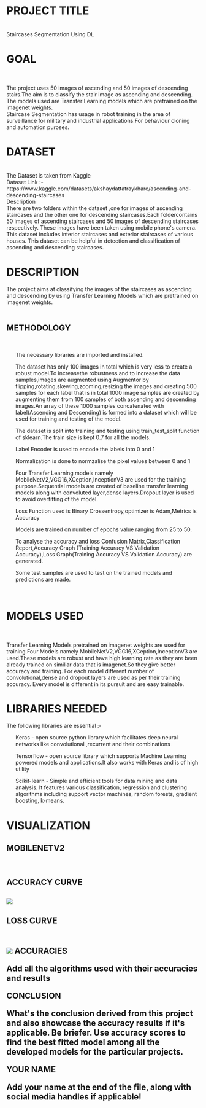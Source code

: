 <h1>PROJECT TITLE</h1>
<br>
Staircases Segmentation Using DL
<br>
<h1>GOAL</h1>
<br>

The project uses 50 images of ascending and 50 images of descending stairs.The aim is to classify the stair image as ascending and descending.<br>
The models used are Transfer Learning models which are pretrained on the imagenet weights.
<br>
Staircase Segmentation has usage in robot training in the area of surveillance for military and industrial applications.For behaviour cloning and automation puroses.
<br>



<h1>DATASET</h1>
<br>
The  Dataset is taken from Kaggle
<br>
Dataset Link :- https://www.kaggle.com/datasets/akshaydattatraykhare/ascending-and-descending-staircases
<br>
Description 
<br>
There are two folders within the dataset ,one for images of ascending staircases and the other one for descending staircases.Each foldercontains 50 images of ascending staircases and 50 images of descending staircases respectively. These images have been taken using mobile phone's camera. This dataset includes interior staircases and exterior staircases of various houses. This dataset can be helpful in detection and classification of ascending and descending staircases.<br>

<h1>DESCRIPTION</h1>

The project aims at classifying the images of the staircases as ascending and descending by using Transfer Learning Models which are pretrained on imagenet weights.<br>
<br>
<h2>METHODOLOGY</h2>
<br>
<ol>The necessary libraries are imported and installed.</ol><ol>The dataset has only 100 images in total which is very less to create a robust model.To increasethe robustness and to increase the data samples,images are augmented using Augmentor by flipping,rotating,skewing,zooming,resizing the images and creating 500 samples for each label that is in total 1000 image samples are created by augmenting them from 100 samples of both ascending and descending images.An array of these 1000 samples concatenated with label(Ascending and Descending) is formed into a dataset which will be used for training and testing of the model.</ol><ol>The dataset is split into training and testing using train_test_split function of sklearn.The train size is kept 0.7 for all the models.</ol><ol>Label Encoder is used to encode the labels into 0 and 1</ol><ol>Normalization is done to normzalise the pixel values between 0 and 1</ol>
<ol>Four Transfer Learning models namely MobileNetV2,VGG16,XCeption,InceptionV3 are used for the training purpose.Sequential models are created of baseline transfer learning models along with convoluted layer,dense layers.Dropout layer is used to avoid overfitting of the model.</ol>
<ol>Loss Function used is Binary Crossentropy,optimizer is Adam,Metrics is Accuracy</ol>
<ol>Models are trained on number of epochs value ranging from 25 to 50.</ol>
<ol>To analyse the accuracy and loss Confusion Matrix,Classification Report,Accuracy Graph (Training Accuracy VS Validation Accuracy),Loss Graph(Training Accuracy VS Validation Accuracy) are generated.
</ol>
<ol>Some test samples are used to test on the trained models and predictions are made.
</ol>

<br>
<h1>MODELS USED</h1>
<br>

Transfer Learning Models pretrained on imagenet weights are used for training.Four Models namely MobileNetV2,VGG16,XCeption,InceptionV3 are used.These models are robust and have high learning rate as they are been already trained on similiar data that is imagenet.So they give better accuracy and training.
For each model different number of convolutional,dense and dropout layers are used as per their training accuracy.
Every model is different in its pursuit and are easy trainable.
<br>


<h1>LIBRARIES NEEDED</h1>

The following libraries are essential :-
<br>
<ol>Keras - open source python library which facilitates deep neural networks like convolutional ,recurrent and their combinations</ol>
<ol>Tensorflow - open source library which supports Machine Learning powered models and applications.It also works with Keras and is of high utility </ol>
<ol>Scikit-learn - Simple and efficient tools for data mining and data analysis. It features various classification, regression and clustering algorithms including support vector machines, random forests, gradient boosting, k-means.
</ol>

<h1>VISUALIZATION</h1>

<h2>MOBILENETV2</h2><br>
<h2>ACCURACY CURVE<h2>
<img src="https://github.com/kanishkakataria/DL-Simplified/blob/main/Staircases%20Segmentation%20Using%20DL/Images/Mobilenet_acc_curve.jpg"></img>
<h2>LOSS CURVE<h2>
<br>
<img src="C:\Users\Dell\Desktop\Open Source\DL-Simplified\Staircases Segmentation Using DL\Images\Mobilenet_loss_Curve.jpg">
ACCURACIES

Add all the algorithms used with their accuracies and results

CONCLUSION

What's the conclusion derived from this project and also showcase the accuracy results if it's applicable. Be briefer. Use accuracy scores to find the best fitted model among all the developed models for the particular projects.

YOUR NAME

Add your name at the end of the file, along with social media handles if applicable!